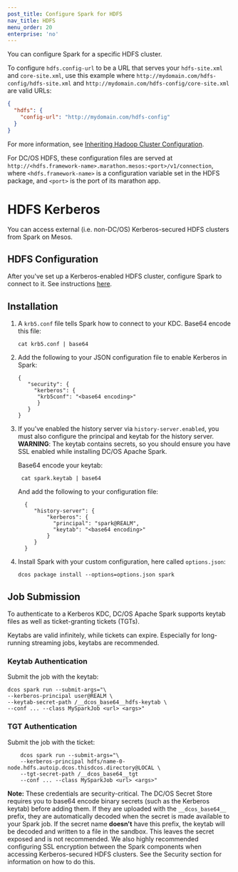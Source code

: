 ```yaml
---
post_title: Configure Spark for HDFS
nav_title: HDFS
menu_order: 20
enterprise: 'no'
---
```


You can configure Spark for a specific HDFS cluster.

To configure `hdfs.config-url` to be a URL that serves your `hdfs-site.xml` and `core-site.xml`, use this example where `http://mydomain.com/hdfs-config/hdfs-site.xml` and `http://mydomain.com/hdfs-config/core-site.xml` are valid URLs:

```json
{
  "hdfs": {
    "config-url": "http://mydomain.com/hdfs-config"
  }
}
```

For more information, see [Inheriting Hadoop Cluster Configuration][8].

For DC/OS HDFS, these configuration files are served at `http://<hdfs.framework-name>.marathon.mesos:<port>/v1/connection`, where `<hdfs.framework-name>` is a configuration variable set in the HDFS package, and `<port>` is the port of its marathon app.

# HDFS Kerberos

You can access external (i.e. non-DC/OS) Kerberos-secured HDFS clusters from Spark on Mesos.

## HDFS Configuration

After you've set up a Kerberos-enabled HDFS cluster, configure Spark to connect to it. See instructions [here](#hdfs).

## Installation

1.  A `krb5.conf` file tells Spark how to connect to your KDC.  Base64 encode this file:

        cat krb5.conf | base64

1.  Add the following to your JSON configuration file to enable Kerberos in Spark:

        {
           "security": {
             "kerberos": {
              "krb5conf": "<base64 encoding>"
              }
           }
        }

1. If you've enabled the history server via `history-server.enabled`, you must also configure the principal and keytab for the history server.  **WARNING**: The keytab contains secrets, so you should ensure you have SSL enabled while installing DC/OS Apache Spark.

    Base64 encode your keytab:

        cat spark.keytab | base64

    And add the following to your configuration file:

         {
            "history-server": {
                "kerberos": {
                  "principal": "spark@REALM",
                  "keytab": "<base64 encoding>"
                }
            }
         }

1.  Install Spark with your custom configuration, here called `options.json`:

        dcos package install --options=options.json spark

## Job Submission

To authenticate to a Kerberos KDC, DC/OS Apache Spark supports keytab files as well as ticket-granting tickets (TGTs).

Keytabs are valid infinitely, while tickets can expire. Especially for long-running streaming jobs, keytabs are recommended.

### Keytab Authentication

Submit the job with the keytab:

    dcos spark run --submit-args="\
    --kerberos-principal user@REALM \
    --keytab-secret-path /__dcos_base64__hdfs-keytab \
    --conf ... --class MySparkJob <url> <args>"

### TGT Authentication

Submit the job with the ticket:
```$bash
    dcos spark run --submit-args="\
    --kerberos-principal hdfs/name-0-node.hdfs.autoip.dcos.thisdcos.directory@LOCAL \
    --tgt-secret-path /__dcos_base64__tgt 
    --conf ... --class MySparkJob <url> <args>"
```

**Note:** These credentials are security-critical. The DC/OS Secret Store requires you to base64 encode binary secrets (such as the Kerberos keytab) before adding them. If they are uploaded with the `__dcos_base64__` prefix, they are automatically decoded when the secret is made available to your Spark job. If the secret name **doesn't** have this prefix, the keytab will be decoded and written to a file in the sandbox. This leaves the secret exposed and is not recommended. We also highly recommended configuring SSL encryption between the Spark components when accessing Kerberos-secured HDFS clusters. See the Security section for information on how to do this.


[8]: http://spark.apache.org/docs/latest/configuration.html#inheriting-hadoop-cluster-configuration
